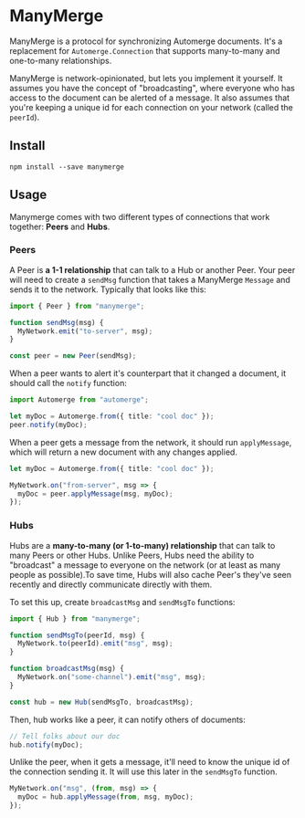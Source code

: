 # ManyMerge

ManyMerge is a protocol for synchronizing Automerge documents. It's a replacement for `Automerge.Connection` that supports many-to-many and one-to-many relationships.

ManyMerge is network-opinionated, but lets you implement it yourself. It assumes you have the concept of "broadcasting", where everyone who has access to the document can be alerted of a message. It also assumes that you're keeping a unique id for each connection on your network (called the `peerId`).

## Install

```
npm install --save manymerge
```

## Usage

Manymerge comes with two different types of connections that work together: **Peers** and **Hubs**.

### Peers

A Peer is **a 1-1 relationship** that can talk to a Hub or another Peer. Your peer will need to create a `sendMsg` function that takes a ManyMerge `Message` and sends it to the network. Typically that looks like this:

```ts
import { Peer } from "manymerge";

function sendMsg(msg) {
  MyNetwork.emit("to-server", msg);
}

const peer = new Peer(sendMsg);
```

When a peer wants to alert it's counterpart that it changed a document, it should call the `notify` function:

```ts
import Automerge from "automerge";

let myDoc = Automerge.from({ title: "cool doc" });
peer.notify(myDoc);
```

When a peer gets a message from the network, it should run `applyMessage`, which will return a new document
with any changes applied.

```ts
let myDoc = Automerge.from({ title: "cool doc" });

MyNetwork.on("from-server", msg => {
  myDoc = peer.applyMessage(msg, myDoc);
});
```

### Hubs

Hubs are a **many-to-many (or 1-to-many) relationship** that can talk to many Peers or other Hubs. Unlike Peers, Hubs need the ability
to "broadcast" a message to everyone on the network (or at least as many people as possible).To save time, Hubs will also cache Peer's they've seen recently and directly communicate directly with them.

To set this up, create `broadcastMsg` and `sendMsgTo` functions:

```ts
import { Hub } from "manymerge";

function sendMsgTo(peerId, msg) {
  MyNetwork.to(peerId).emit("msg", msg);
}

function broadcastMsg(msg) {
  MyNetwork.on("some-channel").emit("msg", msg);
}

const hub = new Hub(sendMsgTo, broadcastMsg);
```

Then, hub works like a peer, it can notify others of documents:

```ts
// Tell folks about our doc
hub.notify(myDoc);
```

Unlike the peer, when it gets a message, it'll need to know the unique id of the connection sending it. It will use this later in the `sendMsgTo` function.

```ts
MyNetwork.on("msg", (from, msg) => {
  myDoc = hub.applyMessage(from, msg, myDoc);
});
```
